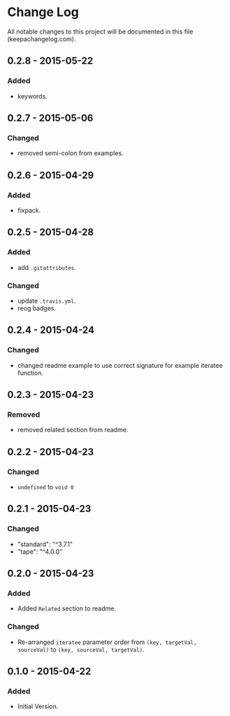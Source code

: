 # Change Log
All notable changes to this project will be documented in this file (keepachangelog.com).

## 0.2.8 - 2015-05-22
### Added
- keywords.

## 0.2.7 - 2015-05-06
### Changed
- removed semi-colon from examples.

## 0.2.6 - 2015-04-29
### Added
- fixpack.

## 0.2.5 - 2015-04-28
### Added
- add `.gitattributes`.

### Changed
- update `.travis.yml`.
- reog badges.

## 0.2.4 - 2015-04-24
### Changed
- changed readme example to use correct signature for example iteratee function.

## 0.2.3 - 2015-04-23
### Removed
- removed related section from readme.

## 0.2.2 - 2015-04-23
### Changed
- `undefined` to `void 0`

## 0.2.1 - 2015-04-23
### Changed
- "standard": "^3.7.1"
- "tape": "^4.0.0"

## 0.2.0 - 2015-04-23
### Added
- Added `Related` section to readme.

### Changed
- Re-arranged `iteratee` parameter order from `(key, targetVal, sourceVal)` to `(key, sourceVal, targetVal)`.

## 0.1.0 - 2015-04-22
### Added
- Initial Version.
